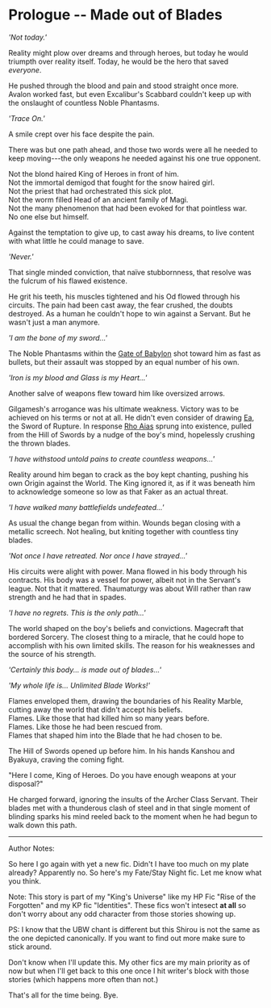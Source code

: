 # Prologue -- Made out of Blades

*'Not today.'*

Reality might plow over dreams and through heroes, but today he would triumpth over reality itself. Today, he would be the hero that saved *everyone*.

He pushed through the blood and pain and stood straight once more. Avalon worked fast, but even Excalibur's Scabbard couldn't keep up with the onslaught of countless Noble Phantasms.

*'Trace On.'*

A smile crept over his face despite the pain.

There was but one path ahead, and those two words were all he needed to keep moving---the only weapons he needed against his one true opponent.

Not the blond haired King of Heroes in front of him.\
Not the immortal demigod that fought for the snow haired girl.\
Not the priest that had orchestrated this sick plot.\
Not the worm filled Head of an ancient family of Magi.\
Not the many phenomenon that had been evoked for that pointless war.\
No one else but himself.

Against the temptation to give up, to cast away his dreams, to live content with what little he could manage to save.

*'Never.'*

That single minded conviction, that naïve stubbornness, that resolve was the fulcrum of his flawed existence.

He grit his teeth, his muscles tightened and his Od flowed through his circuits. The pain had been cast away, the fear crushed, the doubts destroyed. As a human he couldn't hope to win against a Servant. But he wasn't just a man anymore.

*'I am the bone of my sword...'*

The Noble Phantasms within the <span style="text-decoration: underline;">Gate of Babylon</span> shot toward him as fast as bullets, but their assault was stopped by an equal number of his own.

*'Iron is my blood and Glass is my Heart...'*

Another salve of weapons flew toward him like oversized arrows.

Gilgamesh's arrogance was his ultimate weakness. Victory was to be achieved on his terms or not at all. He didn't even consider of drawing <span style="text-decoration: underline;">Ea</span>, the Sword of Rupture. In response <span style="text-decoration: underline;">Rho Aias</span> sprung into existence, pulled from the Hill of Swords by a nudge of the boy's mind, hopelessly crushing the thrown blades.

*'I have withstood untold pains to create countless weapons...'*

Reality around him began to crack as the boy kept chanting, pushing his own Origin against the World. The King ignored it, as if it was beneath him to acknowledge someone so low as that Faker as an actual threat.

*'I have walked many battlefields undefeated...'*

As usual the change began from within. Wounds began closing with a metallic screech. Not healing, but kniting together with countless tiny blades.

*'Not once I have retreated. Nor once I have strayed...'*

His circuits were alight with power. Mana flowed in his body through his contracts. His body was a vessel for power, albeit not in the Servant's league. Not that it mattered. Thaumaturgy was about Will rather than raw strength and he had that in spades.

*'I have no regrets. This is the only path...'*

The world shaped on the boy's beliefs and convictions. Magecraft that bordered Sorcery. The closest thing to a miracle, that he could hope to accomplish with his own limited skills. The reason for his weaknesses and the source of his strength.

*'Certainly this body... is made out of blades...'*

*'My whole life is... Unlimited Blade Works!'*

Flames enveloped them, drawing the boundaries of his Reality Marble, cutting away the world that didn't accept his beliefs.\
Flames. Like those that had killed him so many years before.\
Flames. Like those he had been rescued from.\
Flames that shaped him into the Blade that he had chosen to be.

The Hill of Swords opened up before him. In his hands Kanshou and Byakuya, craving the coming fight.

"Here I come, King of Heroes. Do you have enough weapons at your disposal?"

He charged forward, ignoring the insults of the Archer Class Servant. Their blades met with a thunderous clash of steel and in that single moment of blinding sparks his mind reeled back to the moment when he had begun to walk down this path.

------------------------------------------------------------------------

Author Notes:

So here I go again with yet a new fic. Didn't I have too much on my plate already? Apparently no. So here's my Fate/Stay Night fic. Let me know what you think.

Note: This story is part of my "King's Universe" like my HP Fic "Rise of the Forgotten" and my KP fic "Identities". These fics won't intesect **at all** so don't worry about any odd character from those stories showing up.

PS: I know that the UBW chant is different but this Shirou is not the same as the one depicted canonically. If you want to find out more make sure to stick around.

Don't know when I'll update this. My other fics are my main priority as of now but when I'll get back to this one once I hit writer's block with those stories (which happens more often than not.)

That's all for the time being. Bye.

